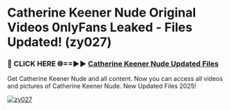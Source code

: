# Catherine Keener Nude Original Videos 0nlyFans Leaked - Files Updated! (zy027)

<h3>🔴 CLICK HERE 🌐==►► <a href="https://tinyurl.com/52m3yx9h" rel="nofollow">Catherine Keener Nude Updated Files</a></h3>

Get Catherine Keener Nude and all content. Now you can access all videos and pictures of Catherine Keener Nude. New Updated Files 2025!

[![zy027](https://i.imgur.com/TnHtlc8.gif)](https://tinyurl.com/52m3yx9h)
